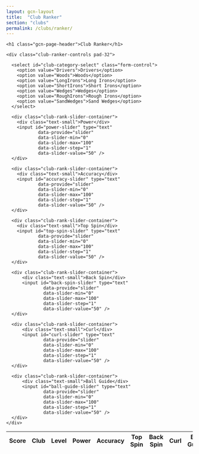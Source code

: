 ```yaml
---
layout: gcn-layout
title:  "Club Ranker"
section: "clubs"
permalink: /clubs/ranker/
---
```


<div class="row">
  <div class="col-md-4 col-sm-6">

    <h1 class="gcn-page-header">Club Ranker</h1>

    <div class="club-ranker-controls pad-32">

      <select id="club-category-select" class="form-control">
        <option value="Drivers">Drivers</option>
        <option value="Woods">Woods</option>
        <option value="LongIrons">Long Irons</option>
        <option value="ShortIrons">Short Irons</option>
        <option value="Wedges">Wedges</option>
        <option value="RoughIrons">Rough Irons</option>
        <option value="SandWedges">Sand Wedges</option>
      </select>

      <div class="club-rank-slider-container">
        <div class="text-small">Power</div>
        <input id="power-slider" type="text"
                data-provide="slider"
                data-slider-min="0"
                data-slider-max="100"
                data-slider-step="1"
                data-slider-value="50" />
      </div>

      <div class="club-rank-slider-container">
        <div class="text-small">Accuracy</div>
        <input id="accuracy-slider" type="text"
                data-provide="slider"
                data-slider-min="0"
                data-slider-max="100"
                data-slider-step="1"
                data-slider-value="50" />
      </div>

      <div class="club-rank-slider-container">
        <div class="text-small">Top Spin</div>
        <input id="top-spin-slider" type="text"
                data-provide="slider"
                data-slider-min="0"
                data-slider-max="100"
                data-slider-step="1"
                data-slider-value="50" />
      </div>

      <div class="club-rank-slider-container">
          <div class="text-small">Back Spin</div>
          <input id="back-spin-slider" type="text"
                  data-provide="slider"
                  data-slider-min="0"
                  data-slider-max="100"
                  data-slider-step="1"
                  data-slider-value="50" />
      </div>

      <div class="club-rank-slider-container">
          <div class="text-small">Curl</div>
          <input id="curl-slider" type="text"
                  data-provide="slider"
                  data-slider-min="0"
                  data-slider-max="100"
                  data-slider-step="1"
                  data-slider-value="50" />
      </div>

      <div class="club-rank-slider-container">
          <div class="text-small">Ball Guide</div>
          <input id="ball-guide-slider" type="text"
                  data-provide="slider"
                  data-slider-min="0"
                  data-slider-max="100"
                  data-slider-step="1"
                  data-slider-value="50" />
      </div>
    </div>
  </div>
  <div class="col-md-8 col-sm-6">
    <div id="club-rankings-container" class="club-ranker-rankings table-responsive">
      <table class="table table-centered table-squished table-content-centered table-borderless table-striped">
        <thead>
          <tr>
            <th>Score</th>
            <th>Club</th>
            <th>Level</th>
            <th>Power</th>
            <th>Accuracy</th>
            <th>Top Spin</th>
            <th>Back Spin</th>
            <th>Curl</th>
            <th>Ball Guide</th>
          </tr>
        </thead>
        <tbody>
        </tbody>
      </table>
    </div>
  </div>
</div>

